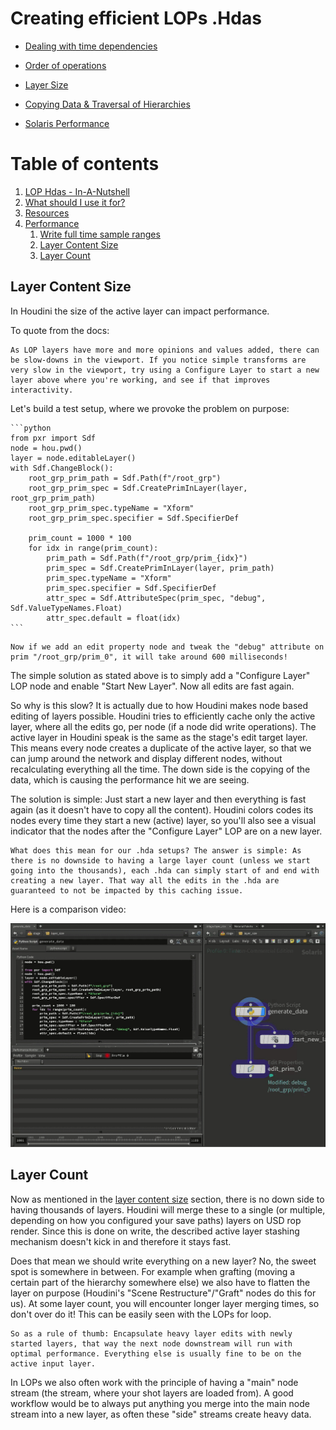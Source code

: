# Creating efficient LOPs .Hdas
- [Dealing with time dependencies](./dcc/houdini/hda/timedependency.md)
- [Order of operations](./dcc/houdini/hda/order_of_operations.md)
- [Layer Size](./dcc/houdini/hda/layers.md)
- [Copying Data & Traversal of Hierarchies](./dcc/houdini/hda/data_modify.md)


- [Solaris Performance](https://www.sidefx.com/docs/houdini/solaris/performance.html)

# Table of contents
1. [LOP Hdas - In-A-Nutshell](#summary)
1. [What should I use it for?](#usage)
1. [Resources](#resources)
1. [Performance](#overview)
    1. [Write full time sample ranges](#) 
    1. [Layer Content Size](#layerContentSize)
    1. [Layer Count](#layerCount)

## Layer Content Size <a name="layerContentSize"></a>
In Houdini the size of the active layer can impact performance.

To quote from the docs:
~~~admonish tip
As LOP layers have more and more opinions and values added, there can be slow-downs in the viewport. If you notice simple transforms are very slow in the viewport, try using a Configure Layer to start a new layer above where you're working, and see if that improves interactivity.
~~~
Let's build a test setup, where we provoke the problem on purpose:

~~~admonish tip title=""
```python
from pxr import Sdf
node = hou.pwd()
layer = node.editableLayer()
with Sdf.ChangeBlock():
    root_grp_prim_path = Sdf.Path(f"/root_grp")
    root_grp_prim_spec = Sdf.CreatePrimInLayer(layer, root_grp_prim_path)
    root_grp_prim_spec.typeName = "Xform"
    root_grp_prim_spec.specifier = Sdf.SpecifierDef
    
    prim_count = 1000 * 100
    for idx in range(prim_count):
        prim_path = Sdf.Path(f"/root_grp/prim_{idx}")
        prim_spec = Sdf.CreatePrimInLayer(layer, prim_path)
        prim_spec.typeName = "Xform"
        prim_spec.specifier = Sdf.SpecifierDef
        attr_spec = Sdf.AttributeSpec(prim_spec, "debug", Sdf.ValueTypeNames.Float)
        attr_spec.default = float(idx)
```
~~~

~~~admonish danger
Now if we add an edit property node and tweak the "debug" attribute on prim "/root_grp/prim_0", it will take around 600 milliseconds!
~~~

The simple solution as stated above is to simply add a "Configure Layer" LOP node and enable "Start New Layer". Now all edits are fast again.

So why is this slow? It is actually due to how Houdini makes node based editing of layers possible. Houdini tries to efficiently cache only the active layer, where all the edits go, per node (if a node did write operations). The active layer in Houdini speak is the same as the stage's edit target layer. This means every node creates a duplicate of the active layer, so that we can jump around the network and display different nodes, without recalculating everything all the time. The down side is the copying of the data, which is causing the performance hit we are seeing.

The solution is simple: Just start a new layer and then everything is fast again (as it doesn't have to copy all the content). Houdini colors codes its nodes every time they start a new (active) layer, so you'll also see a visual indicator that the nodes after the "Configure Layer" LOP are on a new layer.

~~~admonish tip title="Pro Tip | Layer size in Hdas"
What does this mean for our .hda setups? The answer is simple: As there is no downside to having a large layer count (unless we start going into the thousands), each .hda can simply start of and end with creating a new layer. That way all the edits in the .hda are guaranteed to not be impacted by this caching issue.
~~~

Here is a comparison video:

![Layer Content Size](layerContentSize.gif)

## Layer Count <a name="layerCount"></a>
Now as mentioned in the [layer content size](#layerContentSize) section, there is no down side to having thousands of layers. Houdini will merge these to a single (or multiple, depending on how you configured your save paths) layers on USD rop render. Since this is done on write, the described active layer stashing mechanism doesn't kick in and therefore it stays fast.

Does that mean we should write everything on a new layer? No, the sweet spot is somewhere in between. For example when grafting (moving a certain part of the hierarchy somewhere else) we also have to flatten the layer on purpose (Houdini's "Scene Restructure"/"Graft" nodes do this for us). At some layer count, you will encounter longer layer merging times, so don't over do it! This can be easily seen with the LOPs for loop.

~~~admonish tip title="Pro Tip | Layer count"
So as a rule of thumb: Encapsulate heavy layer edits with newly started layers, that way the next node downstream will run with optimal performance. Everything else is usually fine to be on the active input layer.
~~~

In LOPs we also often work with the principle of having a "main" node stream (the stream, where your shot layers are loaded from). A good workflow would be to always put anything you merge into the main node stream into a new layer, as often these "side" streams create heavy data.